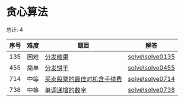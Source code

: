 # 贪心算法

<!--- table -->


总计: 4

| 序号 | 难度 | 题目                    | 解答                      |
| ---- | ---- | ------------------ | ---------------- |
| 135 | 困难 | [分发糖果](https://leetcode-cn.com/problems/candy/) | [solve\solve0135](../solve\solve0135)|
| 455 | 简单 | [分发饼干](https://leetcode-cn.com/problems/assign-cookies/) | [solve\solve0455](../solve\solve0455)|
| 714 | 中等 | [买卖股票的最佳时机含手续费](https://leetcode-cn.com/problems/best-time-to-buy-and-sell-stock-with-transaction-fee/) | [solve\solve0714](../solve\solve0714)|
| 738 | 中等 | [单调递增的数字](https://leetcode-cn.com/problems/monotone-increasing-digits/) | [solve\solve0738](../solve\solve0738)|

